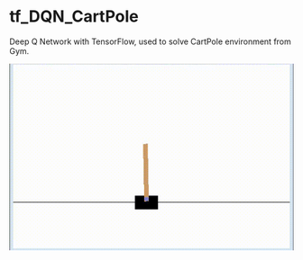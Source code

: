 # tf_DQN_CartPole
Deep Q Network with TensorFlow, used to solve CartPole environment from Gym.

![Trained agent keeps pole on balance](https://github.com/fmehmetun/tf_DQN_CartPole/blob/master/example.gif)
